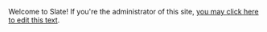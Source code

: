 Welcome to Slate! If you're the administrator of this site, [you may click here to edit this
text](/develop#/content-blocks/about/short.md).